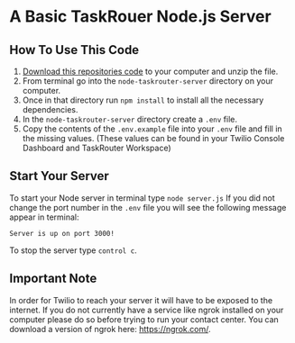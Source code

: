 # A Basic TaskRouer Node.js Server

## How To Use This Code
1. [Download this repositories code](https://github.com/TwilioTraining/basic-taskrouter-node-server/archive/master.zip) to your computer and unzip the file.
2. From terminal go into the `node-taskrouter-server` directory on your computer.
3. Once in that directory run `npm install` to install all the necessary dependencies.
4. In the `node-taskrouter-server` directory create a `.env` file.
5. Copy the contents of the `.env.example` file into your `.env` file and fill in the missing values. (These values can be found in your Twilio Console Dashboard and TaskRouter Workspace)

## Start Your Server
To start your Node server in terminal type `node server.js`
If you did not change the port number in the `.env` file you will see the following message appear in terminal:
```text
Server is up on port 3000!
```
To stop the server type `control c`.

## Important Note
In order for Twilio to reach your server it will have to be exposed to the internet. If you do not currently have a service like ngrok installed on your computer please do so before trying to run your contact center. You can download a version of ngrok here: https://ngrok.com/.